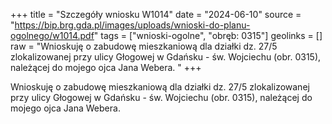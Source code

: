 +++
title = "Szczegóły wniosku W1014"
date = "2024-06-10"
source = "https://bip.brg.gda.pl/images/uploads/wnioski-do-planu-ogolnego/w1014.pdf"
tags = ["wnioski-ogolne", "obręb: 0315"]
geolinks = []
raw = "Wnioskuję o zabudowę mieszkaniową dla działki dz. 27/5 zlokalizowanej przy ulicy Głogowej w Gdańsku - św. Wojciechu (obr. 0315), należącej do mojego ojca Jana Webera. "
+++

Wnioskuję o zabudowę mieszkaniową dla działki dz. 27/5 zlokalizowanej przy ulicy
Głogowej w Gdańsku - św. Wojciechu (obr. 0315), należącej do mojego ojca Jana Webera.



